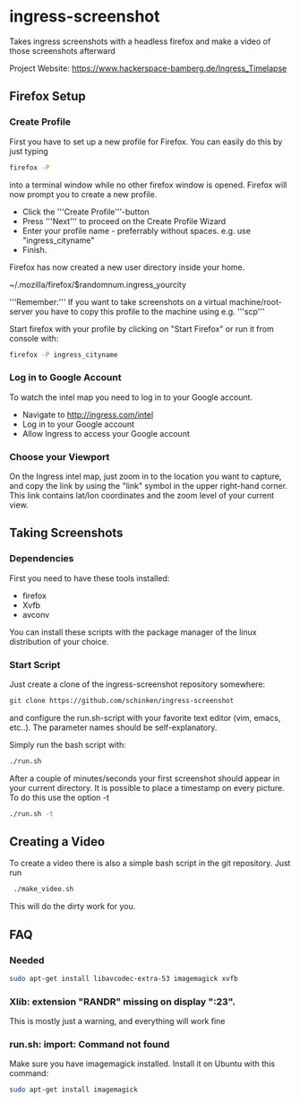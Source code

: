 # ingress-screenshot


Takes ingress screenshots with a headless firefox and make a video of those screenshots afterward

Project Website: https://www.hackerspace-bamberg.de/Ingress_Timelapse

## Firefox Setup
### Create Profile

First you have to set up a new profile for Firefox. You can easily do this by just typing

````bash
firefox -P
````

into a terminal window while no other firefox window is opened. Firefox will now prompt you to create a new profile.

* Click the '''Create Profile'''-button
* Press '''Next''' to proceed on the Create Profile Wizard
* Enter your profile name - preferrably without spaces. e.g. use "ingress_cityname"
* Finish.

Firefox has now created a new user directory inside your home.

 ~/.mozilla/firefox/$randomnum.ingress_yourcity

'''Remember:''' If you want to take screenshots on a virtual machine/root-server you have to copy this profile to the machine using e.g. '''scp'''

Start firefox with your profile by clicking on "Start Firefox" or run it from console with:

````bash
firefox -P ingress_cityname
````

### Log in to Google Account

To watch the intel map you need to log in to your Google account.

* Navigate to http://ingress.com/intel
* Log in to your Google account
* Allow Ingress to access your Google account

### Choose your Viewport

On the Ingress intel map, just zoom in to the location you want to capture, and copy the link by using the "link" symbol in the upper right-hand corner. This link contains lat/lon coordinates and the zoom level of your current view.

## Taking Screenshots

### Dependencies

First you need to have these tools installed:

* firefox
* Xvfb
* avconv

You can install these scripts with the package manager of the linux distribution of your choice.

### Start Script

Just create a clone of the ingress-screenshot repository somewhere:

````bash
git clone https://github.com/schinken/ingress-screenshot
````

and configure the run.sh-script with your favorite text editor (vim, emacs, etc..). The parameter names should be self-explanatory.

Simply run the bash script with:

````bash
./run.sh
````

After a couple of minutes/seconds your first screenshot should appear in your current directory. It is possible to place a timestamp on every picture. To do this use the option -t
    
````bash
./run.sh -t  
````

## Creating a Video

To create a video there is also a simple bash script in the git repository. Just run

````bash
 ./make_video.sh 
````

This will do the dirty work for you.


## FAQ 

### Needed

````bash
sudo apt-get install libavcodec-extra-53 imagemagick xvfb 
````

### Xlib:  extension "RANDR" missing on display ":23". 

This is mostly just a warning, and everything will work fine

### run.sh: import: Command not found

Make sure you have imagemagick installed. Install it on Ubuntu with this command:

````bash 
sudo apt-get install imagemagick
````
